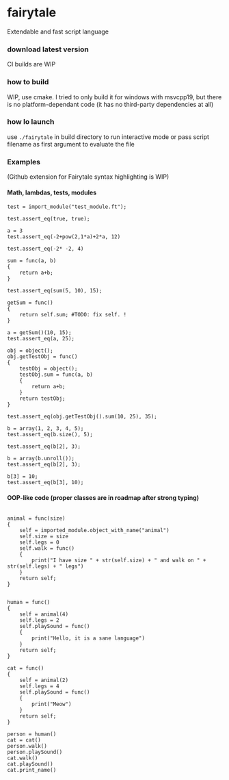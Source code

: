 # fairytale
Extendable and fast script language

### download latest version
CI builds are WIP

### how to build
WIP, use cmake. I tried to only build it for windows with msvcpp19, but there is no platform-dependant code (it has no third-party dependencies at all)

### how lo launch
use `./fairytale` in build directory to run interactive mode or pass script filename as first argument to evaluate the file

### Examples
(Github extension for Fairytale syntax highlighting is WIP)

#### Math, lambdas, tests, modules
```
test = import_module("test_module.ft");

test.assert_eq(true, true);

a = 3
test.assert_eq(-2+pow(2,1*a)+2*a, 12)

test.assert_eq(-2* -2, 4)

sum = func(a, b)
{
	return a+b;
}

test.assert_eq(sum(5, 10), 15);

getSum = func()
{
	return self.sum; #TODO: fix self. !
}

a = getSum()(10, 15);
test.assert_eq(a, 25);

obj = object();
obj.getTestObj = func()
{
	testObj = object();
	testObj.sum = func(a, b)
	{
		return a+b;
	}
	return testObj;
}

test.assert_eq(obj.getTestObj().sum(10, 25), 35);

b = array(1, 2, 3, 4, 5);
test.assert_eq(b.size(), 5);

test.assert_eq(b[2], 3);

b = array(b.unroll());
test.assert_eq(b[2], 3);

b[3] = 10;
test.assert_eq(b[3], 10);
```

#### OOP-like code (proper classes are in roadmap after strong typing)
```

animal = func(size)
{
	self = imported_module.object_with_name("animal")
	self.size = size
	self.legs = 0
	self.walk = func()
	{
		print("I have size " + str(self.size) + " and walk on " + str(self.legs) + " legs")
	}
	return self;
}


human = func()
{
	self = animal(4)
	self.legs = 2
	self.playSound = func()
	{
		print("Hello, it is a sane language")
	}
	return self;
}

cat = func()
{
	self = animal(2)
	self.legs = 4
	self.playSound = func()
	{
		print("Meow")
	}
	return self;
}

person = human()
cat = cat()
person.walk()
person.playSound()
cat.walk()
cat.playSound()
cat.print_name()
```
